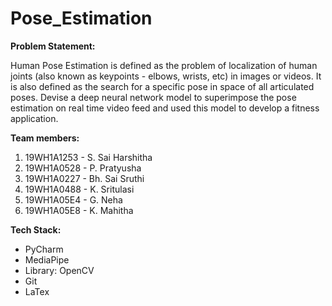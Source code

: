 # Pose_Estimation
**Problem Statement:**

Human Pose Estimation is defined as the problem of localization of human joints (also known as keypoints - elbows, wrists, etc) in images or videos. It is also defined as the search for a specific pose in space of all articulated poses.
Devise a deep neural network model to superimpose the pose estimation on real time video feed and used this model to develop a fitness application.


**Team members:**

1. 19WH1A1253 - S. Sai Harshitha
2. 19WH1A0528 - P. Pratyusha
3. 19WH1A0227 - Bh. Sai Sruthi
4. 19WH1A0488 - K. Sritulasi
5. 19WH1A05E4 - G. Neha
6. 19WH1A05E8 - K. Mahitha

**Tech Stack:**


- PyCharm
- MediaPipe
- Library: OpenCV
- Git
- LaTex

